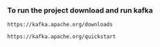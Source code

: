 ### To run the project download and run kafka

```https://kafka.apache.org/downloads```

```https://kafka.apache.org/quickstart```